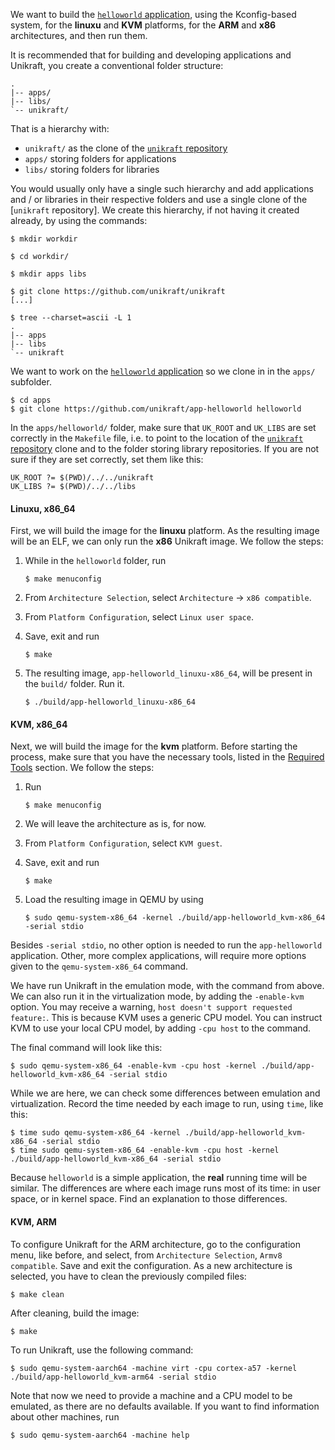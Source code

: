 We want to build the [`helloworld` application](https://github.com/unikraft/app-helloworld), using the Kconfig-based system, for the **linuxu** and **KVM** platforms, for the **ARM** and **x86** architectures, and then run them.

It is recommended that for building and developing applications and Unikraft, you create a conventional folder structure:

```
.
|-- apps/
|-- libs/
`-- unikraft/
```

That is a hierarchy with:

* `unikraft/` as the clone of the [`unikraft` repository](https://github.com/unikraft/unikraft)
* `apps/` storing folders for applications
* `libs/` storing folders for libraries

You would usually only have a single such hierarchy and add applications and / or libraries in their respective folders and use a single clone of the [`unikraft` repository].
We create this hierarchy, if not having it created already, by using the commands:

```
$ mkdir workdir

$ cd workdir/

$ mkdir apps libs

$ git clone https://github.com/unikraft/unikraft
[...]

$ tree --charset=ascii -L 1
.
|-- apps
|-- libs
`-- unikraft
```

We want to work on the [`helloworld` application](https://github.com/unikraft/app-helloworld) so we clone in in the `apps/` subfolder.

```
$ cd apps
$ git clone https://github.com/unikraft/app-helloworld helloworld
```

In the `apps/helloworld/` folder, make sure that `UK_ROOT` and `UK_LIBS` are set correctly in the `Makefile` file, i.e. to point to the location of the [`unikraft` repository](https://github.com/unikraft/unikraft) clone and to the folder storing library repositories.
If you are not sure if they are set correctly, set them like this:

```
UK_ROOT ?= $(PWD)/../../unikraft
UK_LIBS ?= $(PWD)/../../libs
```

#### Linuxu, x86_64

First, we will build the image for the **linuxu** platform.
As the resulting image will be an ELF, we can only run the **x86** Unikraft image.
We follow the steps:

1. While in the `helloworld` folder, run

   ```
   $ make menuconfig
   ```

1. From `Architecture Selection`, select `Architecture` -> `x86 compatible`.
1. From `Platform Configuration`, select `Linux user space`.
1. Save, exit and run

   ```
   $ make
   ```

1. The resulting image, `app-helloworld_linuxu-x86_64`, will be present in the `build/` folder.
   Run it.

   ```
   $ ./build/app-helloworld_linuxu-x86_64
   ```

#### KVM, x86_64

Next, we will build the image for the **kvm** platform.
Before starting the process, make sure that you have the necessary tools, listed in the [Required Tools](/community/hackathons/sessions/behind-scenes/#required-tools) section.
We follow the steps:

1. Run

   ```
   $ make menuconfig
   ```

1. We will leave the architecture as is, for now.
1. From `Platform Configuration`, select `KVM guest`.
1. Save, exit and run

   ```
   $ make
   ```

1. Load the resulting image in QEMU by using

   ```
   $ sudo qemu-system-x86_64 -kernel ./build/app-helloworld_kvm-x86_64 -serial stdio
   ```

Besides `-serial stdio`, no other option is needed to run the `app-helloworld` application.
Other, more complex applications, will require more options given to the `qemu-system-x86_64` command.

We have run Unikraft in the emulation mode, with the command from above.
We can also run it in the virtualization mode, by adding the `-enable-kvm` option.
You may receive a warning, `host doesn't support requested feature:`.
This is because KVM uses a generic CPU model.
You can instruct KVM to use your local CPU model, by adding `-cpu host` to the command.

The final command will look like this:

```
$ sudo qemu-system-x86_64 -enable-kvm -cpu host -kernel ./build/app-helloworld_kvm-x86_64 -serial stdio
```

While we are here, we can check some differences between emulation and virtualization.
Record the time needed by each image to run, using `time`, like this:

```
$ time sudo qemu-system-x86_64 -kernel ./build/app-helloworld_kvm-x86_64 -serial stdio
$ time sudo qemu-system-x86_64 -enable-kvm -cpu host -kernel ./build/app-helloworld_kvm-x86_64 -serial stdio
```

Because `helloworld` is a simple application, the **real** running time will be similar.
The differences are where each image runs most of its time: in user space, or in kernel space.
Find an explanation to those differences.

#### KVM, ARM

To configure Unikraft for the ARM architecture, go to the configuration menu, like before, and select, from `Architecture Selection`, `Armv8 compatible`.
Save and exit the configuration.
As a new architecture is selected, you have to clean the previously compiled files:

```
$ make clean
```

After cleaning, build the image:

```
$ make
```

To run Unikraft, use the following command:

```
$ sudo qemu-system-aarch64 -machine virt -cpu cortex-a57 -kernel ./build/app-helloworld_kvm-arm64 -serial stdio
```

Note that now we need to provide a machine and a CPU model to be emulated, as there are no defaults available.
If you want to find information about other machines, run

```
$ sudo qemu-system-aarch64 -machine help
```
